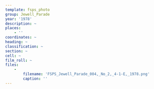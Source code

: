 ```yaml
---
template: fsps_photo
group: Jewell_Parade
year: '1978'
description: ~
places:
    - ''
coordinates: ~
heading: ~
classification: ~
section: ~
cell: ~
film_roll: ~
files:
    -
        filename: 'FSPS_Jewell_Parade_004,_No_2,_4-1-E,_1978.png'
        caption: ''
---
```

